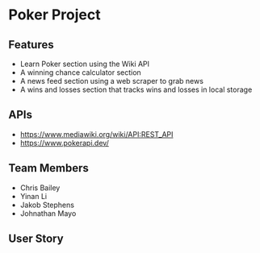 # Poker Project
## Features
* Learn Poker section using the Wiki API
* A winning chance calculator section
* A news feed section using a web scraper to grab news
* A wins and losses section that tracks wins and losses in local storage

## APIs
* https://www.mediawiki.org/wiki/API:REST_API
* https://www.pokerapi.dev/

## Team Members
* Chris Bailey
* Yinan Li
* Jakob Stephens
* Johnathan Mayo

## User Story

